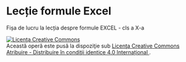 # Lecție formule Excel
Fișa de lucru la lecția despre formule EXCEL - cls a X-a

<a rel="license" href="http://creativecommons.org/licenses/by-sa/4.0/"><img alt="Licenţa Creative Commons" style="border-width:0" src="https://i.creativecommons.org/l/by-sa/4.0/88x31.png" /></a><br />Această operă este pusă la dispoziţie sub <a rel="license" href="http://creativecommons.org/licenses/by-sa/4.0/">Licenţa Creative Commons Atribuire - Distribuire în condiţii identice 4.0 Internațional </a>.

